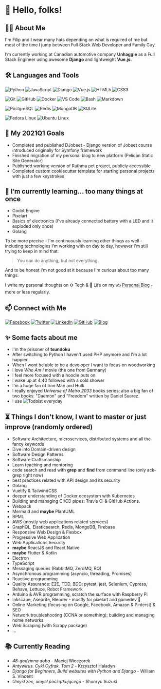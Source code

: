 # :wave: Hello, folks!

## :man_technologist: About Me

I'm Filip and I wear many hats depending on what is required of me but most of the time I jump between Full Stack Web Developer and Family Guy.

I’m currently working at Canadian automotive company **Unhaggle** as a Full Stack Engineer using awesome **Django** and lightweight **Vue.js.**

<!-- ## :heartpulse:  My values (TBD)

* Beginner's mindset and curiosity
* Sharing anything I learned -->

## :hammer_and_wrench: Languages and Tools

![Python](https://img.shields.io/badge/-Python-3776AB?&logo=Python&logoColor=fff) ![JavaScript](https://img.shields.io/badge/-JavaScript-F7DF1E?&logo=JavaScript&logoColor=fff) ![Django](https://img.shields.io/badge/-Django-092E20?logo=django&logoColor=fff) ![Vue.js](https://img.shields.io/badge/-Vue-4FC08D?logo=vue.js&logoColor=fff) ![HTML5](https://img.shields.io/badge/-HTML5-E34F26?logo=html5&logoColor=fff) ![CSS3](https://img.shields.io/badge/-CSS3-1572B6?logo=css3&logoColor=fff)

![Git](https://img.shields.io/badge/-Git-F05032?logo=git&logoColor=fff) ![GitHub](https://img.shields.io/badge/-GitHub-181717?logo=github&logoColor=fff) ![Docker](https://img.shields.io/badge/-Docker-2496ED?logo=docker&logoColor=fff) ![VS Code](https://img.shields.io/badge/-VSCode-007ACC?logo=visual-studio-code&logoColor=fff) ![Bash](https://img.shields.io/badge/-Bash-4EAA25?logo=gnu-bash&logoColor=fff) ![Markdown](https://img.shields.io/badge/-Markdown-000000?logo=Markdown&logoColor=fff)

![PostgreSQL](https://img.shields.io/badge/-PostgreSQL-336791?&logo=PostgreSQL&logoColor=fff) ![Redis](https://img.shields.io/badge/-Redis-DC382D?&logo=Redis&logoColor=fff) ![MongoDB](https://img.shields.io/badge/-MongoDB-47A248?&logo=MongoDB&logoColor=fff) ![SQLite](https://img.shields.io/badge/-SQLite-003B57?&logo=SQLite&logoColor=fff) 

![Fedora Linux](https://img.shields.io/badge/-Fedora-294172?logo=Fedora&logoColor=fff) ![Ubuntu Linux](https://img.shields.io/badge/-Ubuntu-E95420?logo=Ubuntu&logoColor=fff)

## :dart: My 2021Q1 Goals

* Completed and published DJobeet - Django version of Jobeet course introduced originally for Symfony framework
* Finished migration of my personal blog to new platform (Pelican Static Site Generator)
* Published working version of Rathma pet project, publicly accessible
* Completed custom cookiecutter template for starting personal projects with just a few keystrokes

## :seedling: I’m currently learning... too many things at once

* Godot Engine
* Pixelart
* Basics of electronics (I've already connected battery with a LED and it exploded only once)
* Golang

To be more precise - I'm continuously learning other things as well - including technologies I'm working with on day to day, however I'm still trying to keep in mind that:

> You can do anything, but not everything.

And to be honest I'm not good at it because I'm curious about too many things.

I write my personal thoughts on :gear: Tech & :seedling: Life on my :writing_hand: [Personal Blog](https://blog.filipgorczynski.me/) - more or less regularly.

## 📫 Connect with Me

[![Facebook](https://img.shields.io/badge/-Facebook-1877F2?&logo=Facebook&logoColor=fff)](https://www.facebook.com/filipgorczynski/)
[![Twitter](https://img.shields.io/badge/-Twitter-1DA1F2?&logo=Twitter&logoColor=fff)](https://twitter.com/filipgorczynski)
[![LinkedIn](https://img.shields.io/badge/-LinkedIn-0077B5?&logo=LinkedIn&logoColor=fff)](https://www.linkedin.com/in/filip-g%C3%B3rczy%C5%84ski-52b08270/)
[![GitHub](https://img.shields.io/badge/-GitHub-181717?&logo=GitHub&logoColor=fff)](https://github.com/filipgorczynski)
[![Blog](https://img.shields.io/badge/-Blog-FFA500?&logo=RSS&logoColor=fff)](https://blog.filipgorczynski.me/)

<!-- ## 🚧 Current Pet Projects (TBD)

* DJobeet
* Rathma
*  -->

## :sparkles: Some facts about me

* I'm the prisoner of **tsundoku**
* After switching to Python I haven't used PHP anymore and I'm a lot happier.
* When I wont be able to be a developer I want to focus on woodworking
* I love *Who Am I* movie (the one from Germany)
* I feel more focused with a hoodie puts on
* I wake up at 4:40 followed with a cold shower
* I'm a huge fan of Iron Man and Hulk
* I really enjoyed *Universe of Metro 2033* books series; also a big fan of two books: "Daemon" and "Freedom" written by Daniel Suarez.
* I use ![Todoist](https://img.shields.io/badge/-Todoist-E44332?logo=Todoist&logoColor=fff) everyday

## :hourglass_flowing_sand: Things I don't know, I want to master or just improve (randomly ordered)

* Software Architecture, microservices, distributed systems and all the fancy keywords
* Dive into Domain-driven design
* Software Design Patterns
* Software Craftsmanship
* Learn teaching and mentoring
* code search and read with **grep** and **find** from command line (only ack-grep right now)
* best practices related with API design and its security
* Golang
* Vuetify & TailwindCSS
* deeper understanding of Docker ecosystem with Kubernetes
* Building and managing CI/CD pipes: Travis CI & GitHub Actions.
* Webpack
* Mermaid and **maybe** PlantUML
* BPML
* AWS (mostly web applications related services)
* GraphQL, Elasticsearch, Redis, MongoDB, Firebase
* Responsive Web Design & Flexbox
* Progressive Web Application
* Web Applications Security
* **maybe** ReactJS and React Native
* **maybe** Flutter & Kotlin
* Electron
* TypeScript
* Messaging queues (RabbitMQ, ZeroMQ, RQ)
* Asynchronous programming (asyncio, threading, Promises)
* Reactive programming
* Quality Assurance: E2E, TDD, BDD: pytest, jest, Selenium, Cypress, Behave, Lettuce, Robot Framework
* Arduino & AVR programming, scratch the surface with Raspberry Pi
* Inkscape, Aseprite, Blender - mostly for pixelart and gamedev :stars:
* Online Marketing (focusing on Google, Facebook, Amazon & Pinterst) & SEO
* Network troubleshooting (CCNA or something); building and managing home networks
* Web Scraping (with Scrapy package)
* ...

## :books: Currently Reading

* *48-godzinna doba* - Maciej Wieczorek
* *Antywirus. Cykl Cyfrak. Tom 2* - Krzysztof Haladyn
* *Django for Beginners, Build websites with Python and Django* - William S. Vincent
* *Umysł zen, umysł początkującego* - Shunryu Suzuki

<!-- BLOG-POST-LIST:START --><!-- BLOG-POST-LIST:END -->
